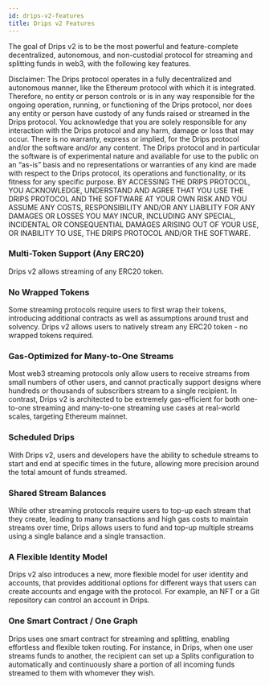 ```yaml
---
id: drips-v2-features
title: Drips v2 Features
---
```


The goal of Drips v2 is to be the most powerful and feature-complete decentralized, autonomous, and non-custodial protocol for streaming and splitting funds in web3, with the following key features.

<div class="legal-disclaimer">
Disclaimer: The Drips protocol operates in a fully decentralized and autonomous manner, like the Ethereum protocol with which it is integrated. Therefore, no entity or person controls or is in any way responsible for the ongoing operation, running, or functioning of the Drips protocol, nor does any entity or person have custody of any funds raised or streamed in the Drips protocol. You acknowledge that you are solely responsible for any interaction with the Drips protocol and any harm, damage or loss that may occur. There is no warranty, express or implied, for the Drips protocol and/or the software and/or any content. The Drips protocol and in particular the software is of experimental nature and available for use to the public on an “as-is” basis and no representations or warranties of any kind are made with respect to the Drips protocol, its operations and functionality, or its fitness for any specific purpose. BY ACCESSING THE DRIPS PROTOCOL, YOU ACKNOWLEDGE, UNDERSTAND AND AGREE THAT YOU USE THE DRIPS PROTOCOL AND THE SOFTWARE AT YOUR OWN RISK AND YOU ASSUME ANY COSTS, RESPONSIBILITY AND/OR ANY LIABILITY FOR ANY DAMAGES OR LOSSES YOU MAY INCUR, INCLUDING ANY SPECIAL, INCIDENTAL OR CONSEQUENTIAL DAMAGES ARISING OUT OF YOUR USE, OR INABILITY TO USE, THE DRIPS PROTOCOL AND/OR THE SOFTWARE.
</div>

### Multi-Token Support (Any ERC20)

Drips v2 allows streaming of any ERC20 token.

### No Wrapped Tokens

Some streaming protocols require users to first wrap their tokens, introducing additional contracts as well as assumptions around trust and solvency. Drips v2 allows users to natively stream any ERC20 token - no wrapped tokens required.

### Gas-Optimized for Many-to-One Streams

Most web3 streaming protocols only allow users to receive streams from small numbers of other users, and cannot practically support designs where hundreds or thousands of subscribers stream to a single recipient. In contrast, Drips v2 is architected to be extremely gas-efficient for both one-to-one streaming and many-to-one streaming use cases at real-world scales, targeting Ethereum mainnet.

### Scheduled Drips

With Drips v2, users and developers have the ability to schedule streams to start and end at specific times in the future, allowing more precision around the total amount of funds streamed.

### Shared Stream Balances

While other streaming protocols require users to top-up each stream that they create, leading to many transactions and high gas costs to maintain streams over time, Drips allows users to fund and top-up multiple streams using a single balance and a single transaction.

### A Flexible Identity Model

Drips v2 also introduces a new, more flexible model for user identity and accounts, that provides additional options for different ways that users can create accounts and engage with the protocol. For example, an NFT or a Git repository can control an account in Drips.

### One Smart Contract / One Graph

Drips uses one smart contract for streaming and splitting, enabling effortless and flexible token routing. For instance, in Drips, when one user streams funds to another, the recipient can set up a Splits configuration to automatically and continuously share a portion of all incoming funds streamed to them with whomever they wish.
